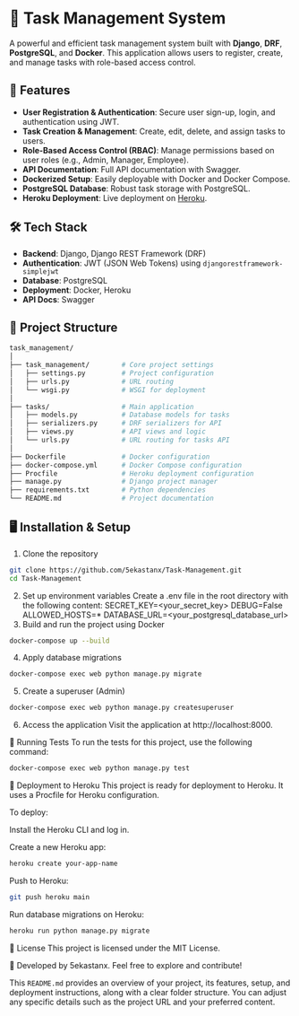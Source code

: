 # 📝 Task Management System

A powerful and efficient task management system built with **Django**, **DRF**, **PostgreSQL**, and **Docker**. This application allows users to register, create, and manage tasks with role-based access control. 

## 🚀 Features

- **User Registration & Authentication**: Secure user sign-up, login, and authentication using JWT.
- **Task Creation & Management**: Create, edit, delete, and assign tasks to users.
- **Role-Based Access Control (RBAC)**: Manage permissions based on user roles (e.g., Admin, Manager, Employee).
- **API Documentation**: Full API documentation with Swagger.
- **Dockerized Setup**: Easily deployable with Docker and Docker Compose.
- **PostgreSQL Database**: Robust task storage with PostgreSQL.
- **Heroku Deployment**: Live deployment on [Heroku](https://tasksmanagement-e7729fac3a0e.herokuapp.com/).

## 🛠️ Tech Stack

- **Backend**: Django, Django REST Framework (DRF)
- **Authentication**: JWT (JSON Web Tokens) using `djangorestframework-simplejwt`
- **Database**: PostgreSQL
- **Deployment**: Docker, Heroku
- **API Docs**: Swagger

## 📂 Project Structure
```bash
task_management/
│
├── task_management/        # Core project settings
│   ├── settings.py         # Project configuration
│   ├── urls.py             # URL routing
│   └── wsgi.py             # WSGI for deployment
│
├── tasks/                  # Main application
│   ├── models.py           # Database models for tasks
│   ├── serializers.py      # DRF serializers for API
│   ├── views.py            # API views and logic
│   └── urls.py             # URL routing for tasks API
│
├── Dockerfile              # Docker configuration
├── docker-compose.yml      # Docker Compose configuration
├── Procfile                # Heroku deployment configuration
├── manage.py               # Django project manager
├── requirements.txt        # Python dependencies
└── README.md               # Project documentation
```
## 🖥️ Installation & Setup
1. Clone the repository
```bash
git clone https://github.com/5ekastanx/Task-Management.git
cd Task-Management
```
2. Set up environment variables
Create a .env file in the root directory with the following content:
SECRET_KEY=<your_secret_key>
DEBUG=False
ALLOWED_HOSTS=*
DATABASE_URL=<your_postgresql_database_url>
3. Build and run the project using Docker
```bash
docker-compose up --build
```
4. Apply database migrations
```bash
docker-compose exec web python manage.py migrate
```
5. Create a superuser (Admin)
```bash
docker-compose exec web python manage.py createsuperuser
```
6. Access the application
Visit the application at http://localhost:8000.

🧪 Running Tests
To run the tests for this project, use the following command:

```bash
docker-compose exec web python manage.py test
```
🚀 Deployment to Heroku
This project is ready for deployment to Heroku. It uses a Procfile for Heroku configuration.

To deploy:

Install the Heroku CLI and log in.

Create a new Heroku app:

```bash
heroku create your-app-name
```
Push to Heroku:

```bash
git push heroku main
```
Run database migrations on Heroku:

```bash
heroku run python manage.py migrate
```
📜 License
This project is licensed under the MIT License.

🌟 Developed by 5ekastanx. Feel free to explore and contribute!

This `README.md` provides an overview of your project, its features, setup, and deployment instructions, along with a clear folder structure. You can adjust any specific details such as the project URL and your preferred content.
